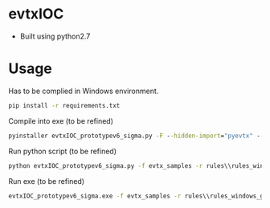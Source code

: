# evtxIOC
- Built using python2.7

# Usage
Has to be complied in Windows environment.

```bash
pip install -r requirements.txt
```

Compile into exe (to be refined)
```cmd
pyinstaller evtxIOC_prototypev6_sigma.py -F --hidden-import="pyevtx" --hidden-import="yaml" --hidden-import="sqlalchemy.sql.default_comparator"
```

Run python script (to be refined)
```cmd
python evtxIOC_prototypev6_sigma.py -f evtx_samples -r rules\\rules_windows_generic.json -o C:\Users\nic\Desktop\SIT_Local\evtxIOC\temp\sub
```

Run exe (to be refined)
```cmd
evtxIOC_prototypev6_sigma.exe -f evtx_samples -r rules\\rules_windows_generic.json -o C:\Users\nic\Desktop\SIT_Local\evtxIOC\temp\sub
```
